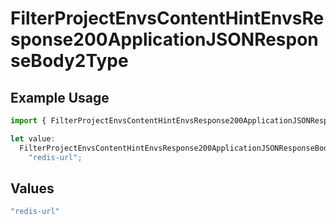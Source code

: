# FilterProjectEnvsContentHintEnvsResponse200ApplicationJSONResponseBody2Type

## Example Usage

```typescript
import { FilterProjectEnvsContentHintEnvsResponse200ApplicationJSONResponseBody2Type } from "@simplesagar/vercel/models/filterprojectenvsop.js";

let value:
  FilterProjectEnvsContentHintEnvsResponse200ApplicationJSONResponseBody2Type =
    "redis-url";
```

## Values

```typescript
"redis-url"
```
